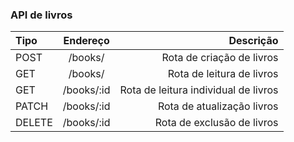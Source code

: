 ### API de livros

| Tipo | Endereço | Descrição |
| :---         |     :---:      |          ---: |
| POST   | /books/    | Rota de criação de livros    |
| GET     | /books/       | Rota de leitura de livros     |
| GET   | /books/:id     | Rota de leitura individual de livros    |
| PATCH     | /books/:id       | Rota de atualização livros      |
| DELETE   | /books/:id     | Rota de exclusão de livros    |
